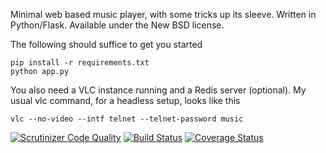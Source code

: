 Minimal web based music player, with some tricks up its sleeve.
Written in Python/Flask. Available under the New BSD license.

The following should suffice to get you started

    pip install -r requirements.txt
    python app.py

You also need a VLC instance running and a Redis server (optional). My usual
vlc command, for a headless setup, looks like this

    vlc --no-video --intf telnet --telnet-password music


[![Scrutinizer Code Quality](https://scrutinizer-ci.com/g/equalsraf/ubiplay/badges/quality-score.png?b=master)](https://scrutinizer-ci.com/g/equalsraf/ubiplay/?branch=tb-travis)
[![Build Status](https://travis-ci.org/equalsraf/ubiplay.svg?branch=master)](https://travis-ci.org/equalsraf/ubiplay)
[![Coverage Status](https://coveralls.io/repos/equalsraf/ubiplay/badge.png)](https://coveralls.io/r/equalsraf/ubiplay)


